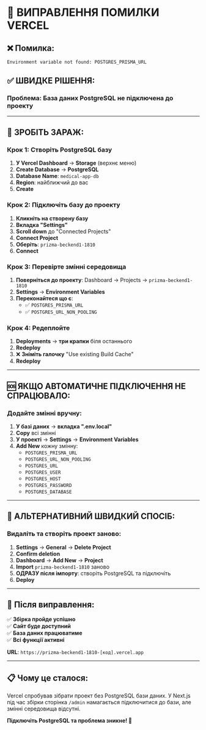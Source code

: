 # 🚨 ВИПРАВЛЕННЯ ПОМИЛКИ VERCEL

## ❌ **Помилка:**
```
Environment variable not found: POSTGRES_PRISMA_URL
```

## ✅ **ШВИДКЕ РІШЕННЯ:**

### **Проблема:** База даних PostgreSQL не підключена до проекту

---

## 🔧 **ЗРОБІТЬ ЗАРАЖ:**

### **Крок 1: Створіть PostgreSQL базу**
1. **У Vercel Dashboard** → **Storage** (верхнє меню)
2. **Create Database** → **PostgreSQL**
3. **Database Name**: `medical-app-db`
4. **Region**: найближчий до вас
5. **Create**

### **Крок 2: Підключіть базу до проекту**
1. **Кликніть на створену базу**
2. **Вкладка "Settings"**
3. **Scroll down** до "Connected Projects"
4. **Connect Project**
5. **Оберіть**: `prizma-beckend1-1810`
6. **Connect**

### **Крок 3: Перевірте змінні середовища**
1. **Поверніться до проекту**: Dashboard → Projects → `prizma-beckend1-1810`
2. **Settings** → **Environment Variables**
3. **Переконайтеся що є**:
   - ✅ `POSTGRES_PRISMA_URL`
   - ✅ `POSTGRES_URL_NON_POOLING`

### **Крок 4: Редеплойте**
1. **Deployments** → **три крапки** біля останнього
2. **Redeploy**
3. ❌ **Зніміть галочку** "Use existing Build Cache"
4. **Redeploy**

---

## 🆘 **ЯКЩО АВТОМАТИЧНЕ ПІДКЛЮЧЕННЯ НЕ СПРАЦЮВАЛО:**

### **Додайте змінні вручну:**

1. **У базі даних** → **вкладка ".env.local"**
2. **Copy** всі змінні
3. **У проекті** → **Settings** → **Environment Variables**
4. **Add New** кожну змінну:
   - `POSTGRES_PRISMA_URL`
   - `POSTGRES_URL_NON_POOLING`
   - `POSTGRES_URL`
   - `POSTGRES_USER`
   - `POSTGRES_HOST`
   - `POSTGRES_PASSWORD`
   - `POSTGRES_DATABASE`

---

## 🔄 **АЛЬТЕРНАТИВНИЙ ШВИДКИЙ СПОСІБ:**

### **Видаліть та створіть проект заново:**

1. **Settings** → **General** → **Delete Project**
2. **Confirm deletion**
3. **Dashboard** → **Add New** → **Project**
4. **Import** `prizma-beckend1-1810` заново
5. **ОДРАЗУ після імпорту**: створіть PostgreSQL та підключіть
6. **Deploy**

---

## 🎯 **Після виправлення:**

✅ **Збірка пройде успішно**  
✅ **Сайт буде доступний**  
✅ **База даних працюватиме**  
✅ **Всі функції активні**  

**URL**: `https://prizma-beckend1-1810-[код].vercel.app`

---

## 📋 **Чому це сталося:**

Vercel спробував зібрати проект без PostgreSQL бази даних. У Next.js під час збірки сторінка `/admin` намагається підключитися до бази, але змінні середовища відсутні.

**Підключіть PostgreSQL та проблема зникне! 🚀**